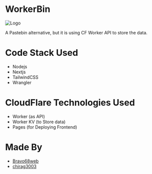 # WorkerBin

![Logo](./website/public/favicon.ico)

A Pastebin alternative, but it is using CF Worker API to store the data.

# Code Stack Used

- Nodejs
- Nextjs
- TailwindCSS
- Wrangler

# CloudFlare Technologies Used

- Worker (as API)
- Worker KV (to Store data)
- Pages (for Deploying Frontend)

# Made By

- [Bravo68web](https://github.com/BRAVO68WEB)
- [chirag3003](https://github.com/chirag3003)